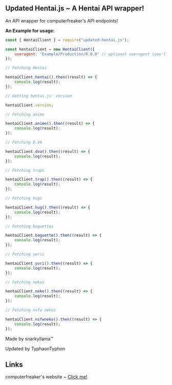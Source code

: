 ## Updated Hentai.js ~ A Hentai API wrapper!

An API wrapper for computerfreaker's API endpoints!

**An Example for usage:**
```js
const { HentaiClient } = require("updated-hentai.js");

const hentaiClient = new HentaiClient({
    useragent: "Example/Production/0.0.0" // optional useragent (you'll be given a shitty hentai.js useragent if you don't edit this)
});

// Fetching Hentai

hentaiClient.hentai().then((result) => {
    console.log(result);
});

// Getting hentai.js' version

hentaiClient.version;

// Fetching anime

hentaiClient.anime().then((result) => {
    console.log(result);
});

// Fetching D.VA

hentaiClient.dva().then((result) => {
    console.log(result);
});

// Fetching traps

hentaiClient.trap().then((result) => {
    console.log(result);
});

// Fetching hugs

hentaiClient.hug().then((result) => {
    console.log(result);
});

// Fetching baguettes

hentaiClient.baguette().then((result) => {
    console.log(result);
});

// Fetching yuris

hentaiClient.yuri().then((result) => {
    console.log(result);
});

// Fetching nekos

hentaiClient.neko().then((result) => {
    console.log(result);
});

// Fetching nsfw nekos

hentaiClient.nsfwneko().then((result) => {
    console.log(result);
});

```

Made by snarkyllama™

Updated by TyphaonTyphon

## Links

computerfreaker's website ~ [Click me!](https://computerfreaker.cf/)
